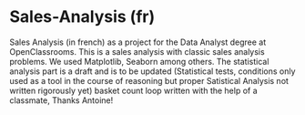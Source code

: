 # Sales-Analysis (fr)
Sales Analysis (in french) as a project for the Data Analyst degree at OpenClassrooms.
This is a sales analysis with classic sales analysis problems. We used Matplotlib, Seaborn among others. 
The statistical analysis part is a draft and is to be updated (Statistical tests, conditions only used as a tool in the course of reasoning but proper Satistical Analysis not written rigorously yet)
basket count loop written with the help of a classmate, Thanks Antoine!
